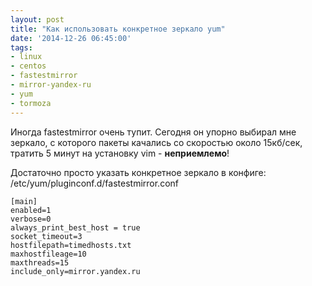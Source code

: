 ```yaml
---
layout: post
title: "Как использовать конкретное зеркало yum"
date: '2014-12-26 06:45:00'
tags:
- linux
- centos
- fastestmirror
- mirror-yandex-ru
- yum
- tormoza
---
```


Иногда fastestmirror очень тупит. Сегодня он упорно выбирал мне зеркало, с которого пакеты качались со скоростью около 15кб/сек, тратить 5 минут на установку vim - **неприемлемо**!

Достаточно просто указать конкретное зеркало в конфиге:
/etc/yum/pluginconf.d/fastestmirror.conf

	[main]
    enabled=1
    verbose=0
    always_print_best_host = true
    socket_timeout=3
    hostfilepath=timedhosts.txt
    maxhostfileage=10
    maxthreads=15
    include_only=mirror.yandex.ru
